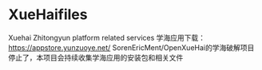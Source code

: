 # XueHaifiles
Xuehai Zhitongyun platform related services
学海应用下载：https://appstore.yunzuoye.net/
SorenEricMent/OpenXueHai的学海破解项目停止了，本项目会持续收集学海应用的安装包和相关文件
